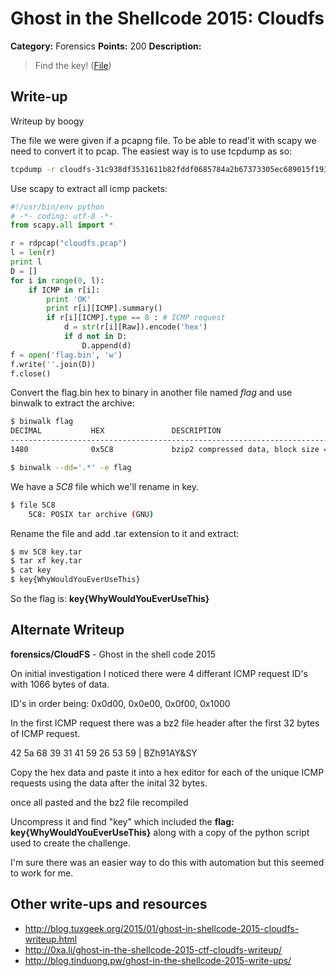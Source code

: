 # Ghost in the Shellcode 2015: Cloudfs

**Category:** Forensics
**Points:** 200
**Description:**

> Find the key! ([File](cloudfs-31c938df3531611b82fddf0685784a2b67373305ec689015f193a555b756beb2))

## Write-up

Writeup by boogy

The file we were given if a pcapng file. To be able to read'it with scapy we need to convert it to pcap. The easiest way is to use tcpdump as so:

```bash
tcpdump -r cloudfs-31c938df3531611b82fddf0685784a2b67373305ec689015f193a555b756beb2 -w cloudfs.pcap
```

Use scapy to extract all icmp packets:

```python
#!/usr/bin/env python
# -*- coding: utf-8 -*-
from scapy.all import *

r = rdpcap("cloudfs.pcap")
l = len(r)
print l
D = []
for i in range(0, l):
    if ICMP in r[i]:
        print 'OK'
        print r[i][ICMP].summary()
        if r[i][ICMP].type == 8 : # ICMP request
            d = str(r[i][Raw]).encode('hex')
            if d not in D:
                D.append(d)
f = open('flag.bin', 'w')
f.write(''.join(D))
f.close()
```
Convert the flag.bin hex to binary in another file named *flag* and use binwalk to extract the archive:

```bash
$ binwalk flag
DECIMAL           HEX               DESCRIPTION
-------------------------------------------------------------------------------------------------------
1480              0x5C8             bzip2 compressed data, block size = 900k
````
```bash
$ binwalk --dd='.*' -e flag
````
We have a *5C8* file which we'll rename in key.
```bash
$ file 5C8
    5C8: POSIX tar archive (GNU)
````
Rename the file and add .tar extension to it and extract:

```bash
$ mv 5C8 key.tar
$ tar xf key.tar
$ cat key
$ key{WhyWouldYouEverUseThis}
````
So the flag is: **key{WhyWouldYouEverUseThis}**

## Alternate Writeup

**forensics/CloudFS** - Ghost in the shell code 2015

On initial investigation I noticed there were 4 differant ICMP request ID's with 1066 bytes of data.

ID's in order being: 0x0d00, 0x0e00, 0x0f00, 0x1000

In the first ICMP request there was a bz2 file header after the first 32 bytes of ICMP request.

42 5a 68 39 31 41 59 26 53 59 | BZh91AY&SY

Copy the hex data and paste it into a hex editor for each of the unique ICMP requests using the data after the inital 32 bytes.

once all pasted and the bz2 file recompiled 

Uncompress it and find "key" which included the **flag: key{WhyWouldYouEverUseThis}**
along with a copy of the python script used to create the challenge.

I'm sure there was an easier way to do this with automation but this seemed to work for me.

## Other write-ups and resources

* <http://blog.tuxgeek.org/2015/01/ghost-in-shellcode-2015-cloudfs-writeup.html>
* <http://0xa.li/ghost-in-the-shellcode-2015-ctf-cloudfs-writeup/>
* <http://blog.tinduong.pw/ghost-in-the-shellcode-2015-write-ups/>
